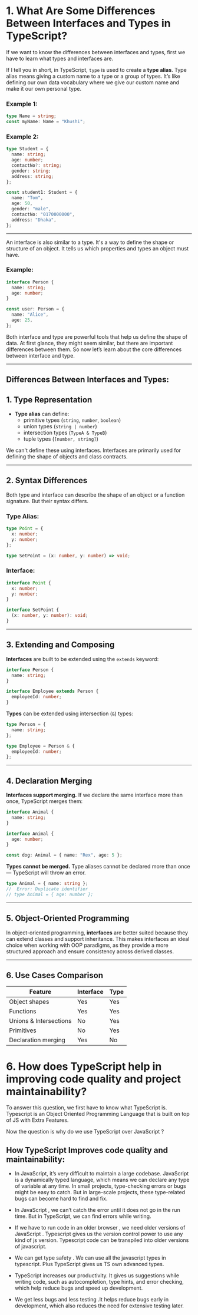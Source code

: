 # 1. What Are Some Differences Between Interfaces and Types in TypeScript?

If we want to know the differences between interfaces and types, first we have to learn what types and interfaces are.

If I tell you in short, in TypeScript, `type` is used to create a **type alias**. Type alias means giving a custom name to a type or a group of types. It’s like defining our own data vocabulary where we give our custom name and make it our own personal type.

### Example 1:

```ts
type Name = string;
const myName: Name = "Khushi";
```

### Example 2:

```ts
type Student = {
  name: string;
  age: number;
  contactNo?: string;
  gender: string;
  address: string;
};

const student1: Student = {
  name: "Tom",
  age: 50,
  gender: "male",
  contactNo: "0170000000",
  address: "Dhaka",
};
```

---

An interface is also similar to a type. It's a way to define the shape or structure of an object. It tells us which properties and types an object must have.

### Example:

```ts
interface Person {
  name: string;
  age: number;
}

const user: Person = {
  name: "Alice",
  age: 25,
};
```

Both interface and type are powerful tools that help us define the shape of data. At first glance, they might seem similar, but there are important differences between them. So now let’s learn about the core differences between interface and type.

---
## Differences Between Interfaces and Types: 

## 1. Type Representation

- **Type alias** can define:
  - primitive types (`string`, `number`, `boolean`)
  - union types (`string | number`)
  - intersection types (`TypeA & TypeB`)
  - tuple types (`[number, string]`)

We can't define these using interfaces. Interfaces are primarily used for defining the shape of objects and class contracts.

---

## 2. Syntax Differences

Both type and interface can describe the shape of an object or a function signature. But their syntax differs.

### Type Alias:

```ts
type Point = {
  x: number;
  y: number;
};

type SetPoint = (x: number, y: number) => void;
```

### Interface:

```ts
interface Point {
  x: number;
  y: number;
}

interface SetPoint {
  (x: number, y: number): void;
}
```

---

## 3. Extending and Composing

**Interfaces** are built to be extended using the `extends` keyword:

```ts
interface Person {
  name: string;
}

interface Employee extends Person {
  employeeId: number;
}
```

**Types** can be extended using intersection (`&`) types:

```ts
type Person = {
  name: string;
};

type Employee = Person & {
  employeeId: number;
};
```

---

## 4. Declaration Merging

**Interfaces support merging.** If we declare the same interface more than once, TypeScript merges them:

```ts
interface Animal {
  name: string;
}

interface Animal {
  age: number;
}

const dog: Animal = { name: "Rex", age: 5 };
```

**Types cannot be merged.** Type aliases cannot be declared more than once — TypeScript will throw an error.

```ts
type Animal = { name: string };
//  Error: Duplicate identifier
// type Animal = { age: number };
```

---

## 5. Object-Oriented Programming

In object-oriented programming, **interfaces** are better suited because they can extend classes and support inheritance. This makes interfaces an ideal choice when working with OOP paradigms, as they provide a more structured approach and ensure consistency across derived classes.

---

## 6. Use Cases Comparison

| Feature                | Interface | Type        |
|------------------------|-----------|-------------|
| Object shapes          | Yes       | Yes         |
| Functions              | Yes       | Yes         |
| Unions & Intersections | No        | Yes         |
| Primitives             | No        | Yes         |
| Declaration merging    | Yes       | No          |



# 6. How does TypeScript help in improving code quality and project maintainability?

To answer this question, we first have to know what TypeScript is. Typescript is an Object Oriented Programming Language that is built on top of JS with Extra Features.

Now the question is why do we use TypeScript over JavaScript ?

## How TypeScript Improves code quality and maintainability:

- In JavaScript, it’s very difficult to maintain a large codebase. JavaScript is a dynamically typed language, which means we can declare any type of variable at any time. In small projects, type-checking errors or bugs might be easy to catch. But in large-scale projects, these type-related bugs can become hard to find and fix.

- In JavaScript  , we can’t catch the error until it does not go in the run time. But in TypeScript, we can find errors while writing.

-  If we have to run code in an older browser , we need older versions of JavaScript . Typescript gives us the version control power to use any kind of js version. Typescript code can be transpiled into older versions of javascript.

- We can get type safety . We can use all the javascript types in typescript. Plus TypeScript gives us TS own advanced types. 

- TypeScript increases our productivity. It gives us suggestions while writing code, such as autocompletion, type hints, and error checking, which help reduce bugs and speed up development.

- We get less bugs and less testing .It helps reduce bugs early in development, which also reduces the need for extensive testing later.
